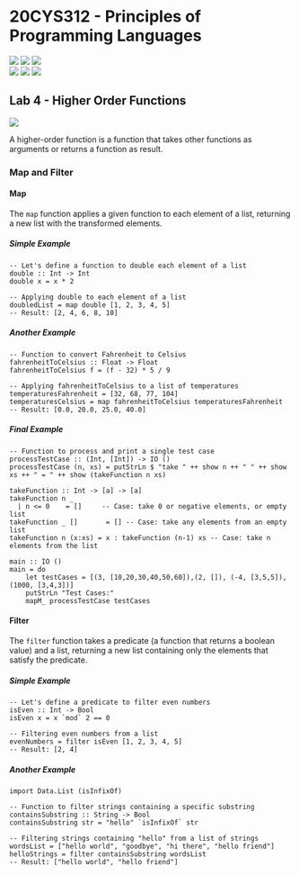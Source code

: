 # 20CYS312 - Principles of Programming Languages
![](https://img.shields.io/badge/Batch-21CYS-lightgreen) ![](https://img.shields.io/badge/UG-blue) ![](https://img.shields.io/badge/Subject-PPL-blue) <br/>
![](https://img.shields.io/badge/Lecture-2-orange) ![](https://img.shields.io/badge/Practical-3-orange) ![](https://img.shields.io/badge/Credits-3-orange)

## Lab 4 - Higher Order Functions 
![](https://img.shields.io/badge/-27th_Feb-orange)

A higher-order function is a function that takes other functions as arguments or returns a function as result.

### Map and Filter

#### Map
 The `map` function applies a given function to each element of a list, returning a new list with the transformed elements.
 
##### Simple Example
```
-- Let's define a function to double each element of a list
double :: Int -> Int
double x = x * 2

-- Applying double to each element of a list
doubledList = map double [1, 2, 3, 4, 5]
-- Result: [2, 4, 6, 8, 10]
```

##### Another Example
```
-- Function to convert Fahrenheit to Celsius
fahrenheitToCelsius :: Float -> Float
fahrenheitToCelsius f = (f - 32) * 5 / 9

-- Applying fahrenheitToCelsius to a list of temperatures
temperaturesFahrenheit = [32, 68, 77, 104]
temperaturesCelsius = map fahrenheitToCelsius temperaturesFahrenheit
-- Result: [0.0, 20.0, 25.0, 40.0]
```

##### Final Example
```
-- Function to process and print a single test case
processTestCase :: (Int, [Int]) -> IO ()
processTestCase (n, xs) = putStrLn $ "take " ++ show n ++ " " ++ show xs ++ " = " ++ show (takeFunction n xs)

takeFunction :: Int -> [a] -> [a]
takeFunction n _
  | n <= 0    = []     -- Case: take 0 or negative elements, or empty list
takeFunction _ []       = [] -- Case: take any elements from an empty list
takeFunction n (x:xs) = x : takeFunction (n-1) xs -- Case: take n elements from the list

main :: IO ()
main = do
    let testCases = [(3, [10,20,30,40,50,60]),(2, []), (-4, [3,5,5]), (1000, [3,4,3])]
    putStrLn "Test Cases:"
    mapM_ processTestCase testCases
```

#### Filter
The `filter` function takes a predicate (a function that returns a boolean value) and a list, returning a new list containing only the elements that satisfy the predicate.

##### Simple Example
```
-- Let's define a predicate to filter even numbers
isEven :: Int -> Bool
isEven x = x `mod` 2 == 0

-- Filtering even numbers from a list
evenNumbers = filter isEven [1, 2, 3, 4, 5]
-- Result: [2, 4]
```

##### Another Example
```
import Data.List (isInfixOf)

-- Function to filter strings containing a specific substring
containsSubstring :: String -> Bool
containsSubstring str = "hello" `isInfixOf` str

-- Filtering strings containing "hello" from a list of strings
wordsList = ["hello world", "goodbye", "hi there", "hello friend"]
helloStrings = filter containsSubstring wordsList
-- Result: ["hello world", "hello friend"]
```
